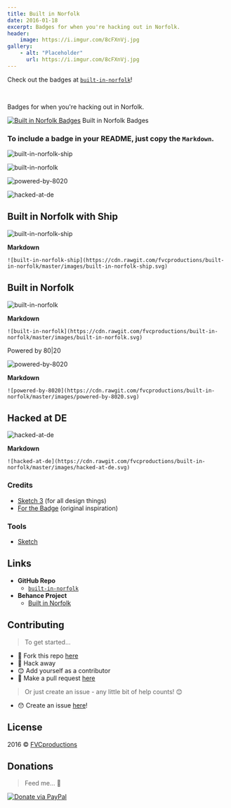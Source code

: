 ```yaml
---
title: Built in Norfolk
date: 2016-01-18
excerpt: Badges for when you're hacking out in Norfolk.
header:
    image: https://i.imgur.com/8cFXnVj.jpg
gallery:
    - alt: "Placeholder"
      url: https://i.imgur.com/8cFXnVj.jpg
---
```


Check out the badges at [`built-in-norfolk`](https://github.com/fvcproductions/built-in-norfolk)!

 

Badges for when you're hacking out in Norfolk.

[![Built in Norfolk
Badges](https://fvcproductions.files.wordpress.com/2016/11/cover.png?w=750)](https://fvcproductions.files.wordpress.com/2016/11/cover.png)
Built in Norfolk Badges

### To include a badge in your README, just copy the `Markdown`.

![built-in-norfolk-ship](https://cdn.rawgit.com/fvcproductions/built-in-norfolk/master/images/built-in-norfolk-ship.svg)

![built-in-norfolk](https://cdn.rawgit.com/fvcproductions/built-in-norfolk/master/images/built-in-norfolk.svg)

![powered-by-8020](https://cdn.rawgit.com/fvcproductions/built-in-norfolk/master/images/powered-by-8020.svg)

![hacked-at-de](https://cdn.rawgit.com/fvcproductions/built-in-norfolk/master/images/hacked-at-de.svg)

Built in Norfolk with Ship
--------------------------

![built-in-norfolk-ship](https://cdn.rawgit.com/fvcproductions/built-in-norfolk/master/images/built-in-norfolk-ship.svg)

**Markdown**

    ![built-in-norfolk-ship](https://cdn.rawgit.com/fvcproductions/built-in-norfolk/master/images/built-in-norfolk-ship.svg)

Built in Norfolk
----------------

![built-in-norfolk](https://cdn.rawgit.com/fvcproductions/built-in-norfolk/master/images/built-in-norfolk.svg)

**Markdown**

    ![built-in-norfolk](https://cdn.rawgit.com/fvcproductions/built-in-norfolk/master/images/built-in-norfolk.svg)

Powered by 80|20

![powered-by-8020](https://cdn.rawgit.com/fvcproductions/built-in-norfolk/master/images/powered-by-8020.svg)

**Markdown**

    ![powered-by-8020](https://cdn.rawgit.com/fvcproductions/built-in-norfolk/master/images/powered-by-8020.svg)

Hacked at DE
------------

![hacked-at-de](https://cdn.rawgit.com/fvcproductions/built-in-norfolk/master/images/hacked-at-de.svg)

**Markdown**

    ![hacked-at-de](https://cdn.rawgit.com/fvcproductions/built-in-norfolk/master/images/hacked-at-de.svg)

### Credits

- [Sketch 3](https://www.sketchapp.com/) (for all design things)
- [For the Badge](https://github.com/BraveUX/for-the-badge) (original
    inspiration)

### Tools

- [Sketch](https://www.sketchapp.com/)

Links
-----

-   **GitHub Repo**
    - [`built-in-norfolk`](https://github.com/fvcproductions/built-in-norfolk)
-   **Behance Project**
    - [Built in
        Norfolk](https://www.behance.net/gallery/33000931/Built-in-Norfolk)

Contributing
------------

> To get started…

-   🍴 Fork this repo
    [here](https://github.com/fvcproductions/built-in-norfolk#fork-destination-box)
-   🔨 Hack away
-   😊 Add yourself as a contributor
-   🔧 Make a pull request
    [here](https://github.com/fvcproductions/built-in-norfolk/compare)

> Or just create an issue - any little bit of help counts! 😊

-   😯 Create an issue
    [here](https://github.com/fvcproductions/built-in-norfolk/issues)!

License
-------

2016 © [FVCproductions](https://fvcproductions.com)

Donations
---------

> Feed me… 🍕

[![Donate via
PayPal](https://raw.github.com/xioTechnologies/PayPal-Button/master/PayPal%20Button.png)](https://paypal.me/fvcproductions)

